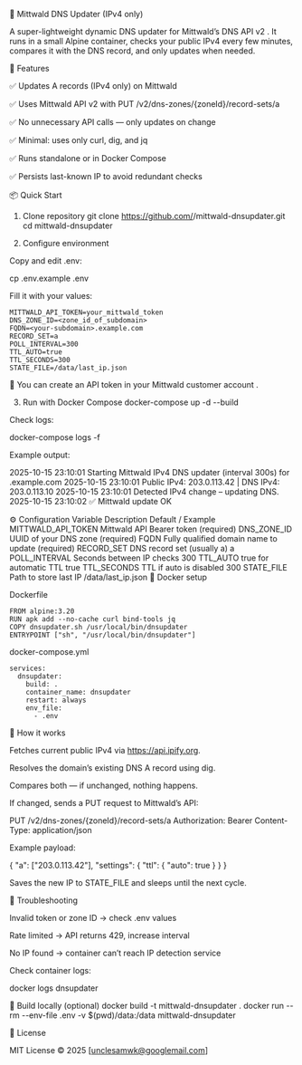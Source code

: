 
🧩 Mittwald DNS Updater (IPv4 only)

A super-lightweight dynamic DNS updater for Mittwald’s DNS API v2
.
It runs in a small Alpine container, checks your public IPv4 every few minutes, compares it with the DNS record, and only updates when needed.

🚀 Features

✅ Updates A records (IPv4 only) on Mittwald

✅ Uses Mittwald API v2 with PUT /v2/dns-zones/{zoneId}/record-sets/a

✅ No unnecessary API calls — only updates on change

✅ Minimal: uses only curl, dig, and jq

✅ Runs standalone or in Docker Compose

✅ Persists last-known IP to avoid redundant checks

📦 Quick Start
1. Clone repository
git clone https://github.com/<yourname>/mittwald-dnsupdater.git
cd mittwald-dnsupdater

2. Configure environment

Copy and edit .env:

cp .env.example .env


Fill it with your values:
```
MITTWALD_API_TOKEN=your_mittwald_token
DNS_ZONE_ID=<zone_id_of_subdomain>
FQDN=<your-subdomain>.example.com
RECORD_SET=a
POLL_INTERVAL=300
TTL_AUTO=true
TTL_SECONDS=300
STATE_FILE=/data/last_ip.json
```

🧠 You can create an API token in your Mittwald customer account
.

3. Run with Docker Compose
docker-compose up -d --build


Check logs:

docker-compose logs -f


Example output:

2025-10-15 23:10:01 Starting Mittwald IPv4 DNS updater (interval 300s) for <your-subdomain>.example.com
2025-10-15 23:10:01 Public IPv4: 203.0.113.42 | DNS IPv4: 203.0.113.10
2025-10-15 23:10:01 Detected IPv4 change – updating DNS.
2025-10-15 23:10:02 ✅ Mittwald update OK

⚙️ Configuration
Variable	Description	Default / Example
MITTWALD_API_TOKEN	Mittwald API Bearer token	(required)
DNS_ZONE_ID	UUID of your DNS zone	(required)
FQDN	Fully qualified domain name to update	(required)
RECORD_SET	DNS record set (usually a)	a
POLL_INTERVAL	Seconds between IP checks	300
TTL_AUTO	true for automatic TTL	true
TTL_SECONDS	TTL if auto is disabled	300
STATE_FILE	Path to store last IP	/data/last_ip.json
🐋 Docker setup

Dockerfile
```
FROM alpine:3.20
RUN apk add --no-cache curl bind-tools jq
COPY dnsupdater.sh /usr/local/bin/dnsupdater
ENTRYPOINT ["sh", "/usr/local/bin/dnsupdater"]
```

docker-compose.yml
```
services:
  dnsupdater:
    build: .
    container_name: dnsupdater
    restart: always
    env_file:
      - .env
```

🧠 How it works

Fetches current public IPv4 via https://api.ipify.org.

Resolves the domain’s existing DNS A record using dig.

Compares both — if unchanged, nothing happens.

If changed, sends a PUT request to Mittwald’s API:

PUT /v2/dns-zones/{zoneId}/record-sets/a
Authorization: Bearer <token>
Content-Type: application/json


Example payload:

{
  "a": ["203.0.113.42"],
  "settings": { "ttl": { "auto": true } }
}


Saves the new IP to STATE_FILE and sleeps until the next cycle.

🧰 Troubleshooting

Invalid token or zone ID → check .env values

Rate limited → API returns 429, increase interval

No IP found → container can’t reach IP detection service

Check container logs:

docker logs dnsupdater

🧱 Build locally (optional)
docker build -t mittwald-dnsupdater .
docker run --rm --env-file .env -v $(pwd)/data:/data mittwald-dnsupdater

📄 License

MIT License © 2025 [unclesamwk@googlemail.com]